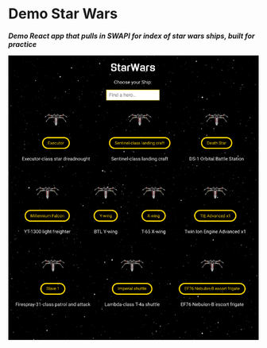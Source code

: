 # Demo Star Wars
**_Demo React app that pulls in SWAPI for index of star wars ships, built for practice_**

![Screenshot](starwars.png)
